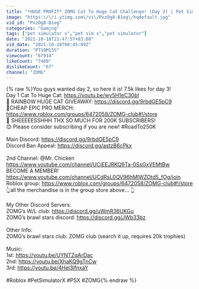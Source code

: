 ```yaml
---
title: "*HUGE PROFIT* ZOMG Cat To Huge Cat Challenge! (Day 2) | Pet Simulator X"
image: "https:\/\/i.ytimg.com\/vi\/PxzOg8-B1eg\/hqdefault.jpg"
vid_id: "PxzOg8-B1eg"
categories: "Gaming"
tags: ["pet simulator x","pet sim x","pet simulator"]
date: "2021-10-18T21:47:57+03:00"
vid_date: "2021-10-18T08:45:09Z"
duration: "PT10M15S"
viewcount: "67914"
likeCount: "7409"
dislikeCount: "67"
channel: "ZOMG"
---
```

{% raw %}You guys wanted day 2, so here it is! 7.5k likes for day 3!<br />Day 1 Cat To Huge Cat: <a rel="nofollow" target="blank" href="https://youtu.be/wy5H1eC30bI">https://youtu.be/wy5H1eC30bI</a><br />🥳 RAINBOW HUGE CAT GIVEAWAY: <a rel="nofollow" target="blank" href="https://discord.gg/9rbdGE5pC9">https://discord.gg/9rbdGE5pC9</a><br />🤩CHEAP EPIC PRO MERCH: <a rel="nofollow" target="blank" href="https://www.roblox.com/groups/6472058/ZOMG-club#!/store">https://www.roblox.com/groups/6472058/ZOMG-club#!/store</a><br />💖 SHEEEEESSHHH THX SO MUCH FOR 200K SUBSCRIBERS!<br />😊 Please consider subscribing if you are new! #RoadTo250K<br /><br />Main Discord: <a rel="nofollow" target="blank" href="https://discord.gg/9rbdGE5pC9">https://discord.gg/9rbdGE5pC9</a><br />Discord Ban Appeal: <a rel="nofollow" target="blank" href="https://discord.gg/astzB6cPkx">https://discord.gg/astzB6cPkx</a><br /><br />2nd Channel: @Mr. Chicken <a rel="nofollow" target="blank" href="https://www.youtube.com/channel/UCiEEJRKQ9Ta-0SsGxVEMtBw">https://www.youtube.com/channel/UCiEEJRKQ9Ta-0SsGxVEMtBw</a><br />BECOME A MEMBER! <a rel="nofollow" target="blank" href="https://www.youtube.com/channel/UCdRsL0QV96hMlWZOtd5_fOg/join">https://www.youtube.com/channel/UCdRsL0QV96hMlWZOtd5_fOg/join</a><br />Roblox group: <a rel="nofollow" target="blank" href="https://www.roblox.com/groups/6472058/ZOMG-club#!/store">https://www.roblox.com/groups/6472058/ZOMG-club#!/store</a><br />👆all the merchandise is in the group store above... 👆<br /><br />My Other Discord Servers:<br />ZOMG’s W/L club: <a rel="nofollow" target="blank" href="https://discord.gg/uWmR36UKGu">https://discord.gg/uWmR36UKGu</a><br />ZOMG’s brawl stars discord: <a rel="nofollow" target="blank" href="https://discord.gg/JWb33bz">https://discord.gg/JWb33bz</a><br /><br />Other Info:<br />ZOMG’s brawl stars club: ZOMG club (search it up, requires 20k trophies)<br /><br />Music:<br />1st: <a rel="nofollow" target="blank" href="https://youtu.be/UYNTZqArDac">https://youtu.be/UYNTZqArDac</a><br />2nd: <a rel="nofollow" target="blank" href="https://youtu.be/XhaKQ9gTnCw">https://youtu.be/XhaKQ9gTnCw</a><br />3rd: <a rel="nofollow" target="blank" href="https://youtu.be/4Hel3lfnxaY">https://youtu.be/4Hel3lfnxaY</a><br /><br />#Roblox #PetSimulatorX #PSX #ZOMG{% endraw %}
